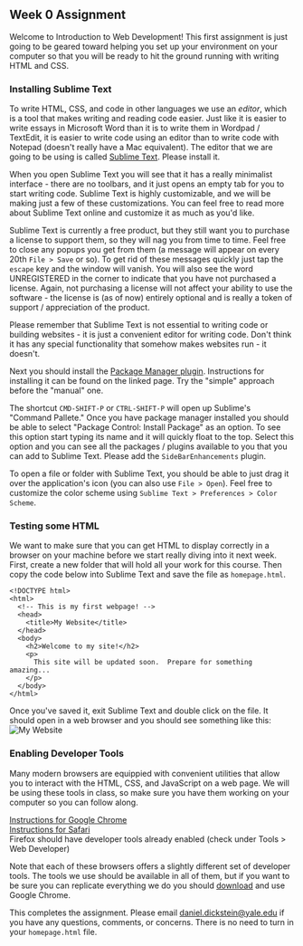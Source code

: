 ## Week 0 Assignment

Welcome to Introduction to Web Development!  This first assignment is just going to be geared toward helping you set up your environment on your computer so that you will be ready to hit the ground running with writing HTML and CSS.

### Installing Sublime Text

To write HTML, CSS, and code in other languages we use an *editor*, which is a tool that makes writing and reading code easier.  Just like it is easier to write essays in Microsoft Word than it is to write them in Wordpad / TextEdit, it is easier to write code using an editor than to write code with Notepad (doesn't really have a Mac equivalent).  The editor that we are going to be using is called [Sublime Text](http://www.sublimetext.com/3).  Please install it.

When you open Sublime Text you will see that it has a really minimalist interface - there are no toolbars, and it just opens an empty tab for you to start writing code.  Sublime Text is highly customizable, and we will be making just a few of these customizations.  You can feel free to read more about Sublime Text online and customize it as much as you'd like.

Sublime Text is currently a free product, but they still want you to purchase a license to support them, so they will nag you from time to time.  Feel free to close any popups you get from them (a message will appear on every 20th `File > Save` or so).  To get rid of these messages quickly just tap the `escape` key and the window will vanish.  You will also see the word UNREGISTERED in the corner to indicate that you have not purchased a license.  Again, not purchasing a license will not affect your ability to use the software - the license is (as of now) entirely optional and is really a token of support / appreciation of the product.

Please remember that Sublime Text is not essential to writing code or building websites - it is just a convenient editor for writing code.  Don't think it has any special functionality that somehow makes websites run - it doesn't.

Next you should install the [Package Manager plugin](https://sublime.wbond.net/installation).  Instructions for installing it can be found on the linked page.  Try the "simple" approach before the "manual" one.

The shortcut `CMD-SHIFT-P` or `CTRL-SHIFT-P` will open up Sublime's "Command Pallete."  Once you have package manager installed you should be able to select "Package Control: Install Package" as an option.  To see this option start typing its name and it will quickly float to the top.  Select this option and you can see all the packages / plugins available to you that you can add to Sublime Text.  Please add the `SideBarEnhancements` plugin.

To open a file or folder with Sublime Text, you should be able to just drag it over the application's icon (you can also use `File > Open`).  Feel free to customize the color scheme using `Sublime Text > Preferences > Color Scheme`.

### Testing some HTML

We want to make sure that you can get HTML to display correctly in a browser on your machine before we start really diving into it next week.  First, create a new folder that will hold all your work for this course.  Then copy the code below into Sublime Text and save the file as `homepage.html`.
```
<!DOCTYPE html>
<html>
  <!-- This is my first webpage! -->
  <head>
    <title>My Website</title>
  </head>
  <body>
    <h2>Welcome to my site!</h2>
    <p>
      This site will be updated soon.  Prepare for something amazing...
    </p>
  </body>
</html>
```
Once you've saved it, exit Sublime Text and double click on the file.  It should open in a web browser and you should see something like this:
![My Website](http://cl.ly/image/23392X1I2S22/Image%202014-09-06%20at%206.13.18%20PM.png)

### Enabling Developer Tools

Many modern browsers are equippied with convenient utilities that allow you to interact with the HTML, CSS, and JavaScript on a web page.  We will be using these tools in class, so make sure you have them working on your computer so you can follow along.

[Instructions for Google Chrome](https://developer.chrome.com/devtools)<br />
[Instructions for Safari](https://developer.apple.com/library/safari/documentation/AppleApplications/Conceptual/Safari_Developer_Guide/GettingStarted/GettingStarted.html#//apple_ref/doc/uid/TP40007874-CH2-SW2)<br />
Firefox should have developer tools already enabled (check under Tools > Web Developer)

Note that each of these browsers offers a slightly different set of developer tools.  The tools we use should be available in all of them, but if you want to be sure you can replicate everything we do you should [download](https://support.google.com/chrome/answer/95346?hl=en) and use Google Chrome.

This completes the assignment.  Please email daniel.dickstein@yale.edu if you have any questions, comments, or concerns.  There is no need to turn in your `homepage.html` file.
